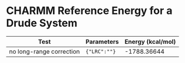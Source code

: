 
# CHARMM Reference Energy for a Drude System

| Test             | Parameters           | Energy (kcal/mol) |
| ---------------- | -------------------- | ----------------- |
| no long-range correction | `{"LRC":""}` | -1788.36644 |


